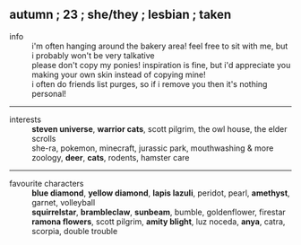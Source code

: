 ## autumn ; 23 ; she/they ; lesbian ; taken ##

<dl>
  <dt>info</dt>
  <dd>i'm often hanging around the bakery area! feel free to sit with me, but i probably won't be very talkative</dd>
  <dd>please don't copy my ponies! inspiration is fine, but i'd appreciate you making your own skin instead of copying mine!</dd>
  <dd>i often do friends list purges, so if i remove you then it's nothing personal!</dd>
</dl>

---

<dl>
  <dt>interests</dt>
  <dd><b>steven universe</b>, <b>warrior cats</b>, scott pilgrim, the owl house, the elder scrolls</dd>
  <dd>she-ra, pokemon, minecraft, jurassic park, mouthwashing & more</dd>
  <dd>zoology, <b>deer</b>, <b>cats</b>, rodents, hamster care</dd>
</dl>

---

<dl>
  <dt>favourite characters</dt>
  <dd> <b>blue diamond</b>, <b>yellow diamond</b>, <b>lapis lazuli</b>, peridot, pearl, <b>amethyst</b>, garnet, volleyball</dd>
  <dd><b>squirrelstar</b>, <b>brambleclaw</b>, <b>sunbeam</b>, bumble, goldenflower, firestar</dd>
  <dd><b>ramona flowers</b>, scott pilgrim, <b>amity blight</b>, luz noceda, <b>anya</b>, catra, scorpia, double trouble</dd>
</dl>
